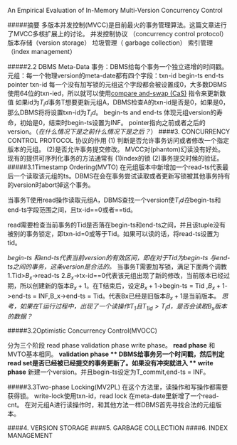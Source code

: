 An Empirical Evaluation of In-Memory Multi-Version Concurrency Control

#####摘要
多版本并发控制(MVCC)是目前最火的事务管理算法。这篇文章进行了MVCC多核扩展上的讨论。 
并发控制协议 （concurrency control protocol） 版本存储（version storage） 垃圾管理（ garbage collection） 索引管理（index management）

#####2.2 DBMS Meta-Data
事务：DBMS给每个事务一个独立递增的时间戳。
元组：每一个物理version的meta-date都有四个字段：txn-id  begin-ts end-ts pointer
txn-id  每一个没有加写锁的元组这个字段都会被设置成0，大多数DBMS使用64位的txn-ied，所以就可以使用[compare and-swap (CaS)](https://blog.csdn.net/yanluandai1985/article/details/82686486) 指令来更新数值
如果id为$T_id$事务T想要更新元组A，DBMS检查A的txn-id是否是0，如果是0，那么DBMS将将设置txn-id为$T_id$。
begin-ts and end-ts 体现元组version的寿命，初始是0，结束时begin-ts设置为INF。
pointer指向之前或者之后的version。（*在什么情况下是之前什么情况下是之后？*）
####3. CONCURRENCY CONTROL PROTOCOL
协议的作用
(1) 判断是否允许事务访问或者修改一个指定版本的元组。 (2)是否允许事务提交修改。
MVCC对(phantom)幻读没有好处。
现有的提供可序列化事务的方法通常有 (1)index的锁 (2)事务提交时候的验证。
#####3.1Timestamp Ordering(MVTO)
在元组版本中新增加一个read-ts代表最后一个读取该元组的ts。DBMS在会在事务尝试读取或者更新写锁被其他事务持有的version时abort掉这个事务。

当事务T使用read操作读取元组A，DBMS查找一个version使$T_id在$begin-ts和end-ts字段范围之间，且tx-id==0或者==tid。

read需要检查当前事务的Tid是否落在begin-ts和end-ts之间，并且该tuple没有被别的事务锁定，即txn-id=0或等于Tid。如果可以读的话，将read-ts设置为tid。

*begin-ts 和end-ts代表当前version的有效区间，即在对于Tid为begin-ts 与end-ts之间的事务，这条version是合法的。*
当事务T需要加写锁，满足下面两个调教1.Tid>$B_x$->read-ts 2.$B_x$->tx-id==0代表该元组出现了新的修改，当前版本已经过期，所以创建新的版本$B_x+1$。在T结束后，设定$B_x+1$->begin-ts = Tid ,$B_x+1$->end-ts = INF,B_x->end-ts = Tid。代表Bx已经是旧版本$B_x+1$是当前版本。
*思考，如果在$T$运行过程中，出现了一个读操作$T_1$且$T_{1id}>T_id$，是否会读取$B_x$版本的数据？*

#####3.2Optimistic Concurrency Control(MVOCC)

分为三个阶段 read phase  validation phase write phase。
**read phase** 和MVTO基本相同。
**validation phase ** DBMS给事务另一个时间戳，然后判定read set是否已经被已经提交的事务更新了。如果没有冲突就进入 ** write phase** 新建一个version。并且begin-ts设定为T_commit,end-ts = INF。

#####3.3Two-phase Locking(MV2PL)
在这个方法里，读操作和写操作都需要获得锁。
write-lock使用txn-id，read lock 在meta-date里新增了一个read-cnt。
在对元组A进行读操作时，和其他方法一样DBMS首先寻找合法的元组版本。

####4. VERSION STORAGE
####5. GARBAGE COLLECTION
####6. INDEX MANAGEMENT

